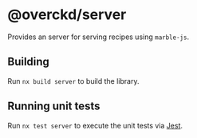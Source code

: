 # @overckd/server

Provides an server for serving recipes using `marble-js`.

## Building

Run `nx build server` to build the library.

## Running unit tests

Run `nx test server` to execute the unit tests via [Jest](https://jestjs.io).
